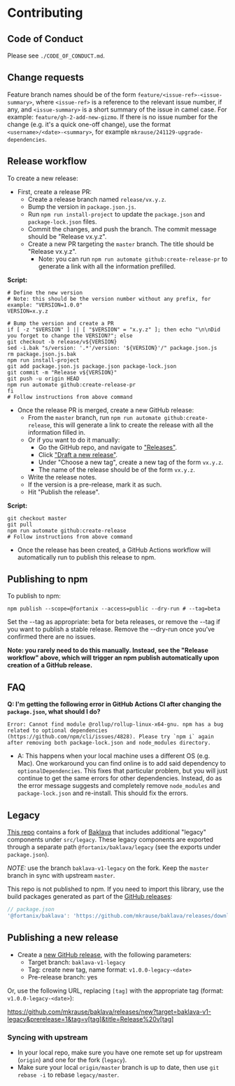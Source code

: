 
# Contributing

## Code of Conduct

Please see `./CODE_OF_CONDUCT.md`.


## Change requests

Feature branch names should be of the form `feature/<issue-ref>-<issue-summary>`, where `<issue-ref>` is a reference
to the relevant issue number, if any, and `<issue-summary>` is a short summary of the issue in camel case. For example:
`feature/gh-2-add-new-gizmo`. If there is no issue number for the change (e.g. it's a quick one-off change), use the
format `<username>/<date>-<summary>`, for example `mkrause/241129-upgrade-dependencies`.


## Release workflow

To create a new release:

- First, create a release PR:
  - Create a release branch named `release/vx.y.z`.
  - Bump the version in `package.json.js`.
  - Run `npm run install-project` to update the `package.json` and `package-lock.json` files.
  - Commit the changes, and push the branch. The commit message should be "Release vx.y.z".
  - Create a new PR targeting the `master` branch. The title should be "Release vx.y.z".
    - Note: you can run `npm run automate github:create-release-pr` to generate a link with all the information
      prefilled.

**Script:**

```shell
# Define the new version
# Note: this should be the version number without any prefix, for example: "VERSION=1.0.0"
VERSION=x.y.z

# Bump the version and create a PR
if [ -z "$VERSION" ] || [ "$VERSION" = "x.y.z" ]; then echo "\n\nDid you forget to change the VERSION?"; else
git checkout -b release/v${VERSION}
sed -i.bak "s/version: '.*'/version: '${VERSION}'/" package.json.js
rm package.json.js.bak
npm run install-project
git add package.json.js package.json package-lock.json
git commit -m "Release v${VERSION}"
git push -u origin HEAD
npm run automate github:create-release-pr
fi
# Follow instructions from above command
```

- Once the release PR is merged, create a new GitHub release:
  - From the `master` branch, run `npm run automate github:create-release`, this will generate a link to create the
    release with all the information filled in.
  - Or if you want to do it manually:
    - Go the GitHub repo, and navigate to ["Releases"](https://github.com/fortanix/baklava/releases).
    - Click ["Draft a new release"](https://github.com/fortanix/baklava/releases/new).
    - Under "Choose a new tag", create a new tag of the form `vx.y.z`.
    - The name of the release should be of the form `vx.y.z`.
  - Write the release notes.
  - If the version is a pre-release, mark it as such.
  - Hit "Publish the release".

**Script:**

```shell
git checkout master
git pull
npm run automate github:create-release
# Follow instructions from above command
```

- Once the release has been created, a GitHub Actions workflow will automatically run to publish this release to npm.

## Publishing to npm

To publish to npm:

```shell
npm publish --scope=@fortanix --access=public --dry-run # --tag=beta
```

Set the --tag as appropriate: beta for beta releases, or remove the --tag if you want to publish a stable release. Remove the --dry-run once you’ve confirmed there are no issues.

**Note: you rarely need to do this manually. Instead, see the "Release workflow" above, which will trigger an npm publish automatically upon creation of a GitHub release.**


## FAQ

**Q: I'm getting the following error in GitHub Actions CI after changing the `package.json`, what should I do?**

```
Error: Cannot find module @rollup/rollup-linux-x64-gnu. npm has a bug related to optional dependencies (https://github.com/npm/cli/issues/4828). Please try `npm i` again after removing both package-lock.json and node_modules directory.
```

- A: This happens when your local machine uses a different OS (e.g. Mac). One workaround you can find online is to add said dependency to `optionalDependencies`. This fixes that particular problem, but you will just continue to get the same errors for other dependencies. Instead, do as the error message suggests and completely remove `node_modules` and `package-lock.json` and re-install. This should fix the errors.



## Legacy

[This repo](https://github.com/mkrause/baklava) contains a fork of [Baklava](https://github.com/fortanix/baklava) that
includes additional "legacy" components under `src/legacy`. These legacy components are exported through a separate
path `@fortanix/baklava/legacy` (see the exports under `package.json`).

*NOTE:* use the branch `baklava-v1-legacy` on the fork. Keep the `master` branch in sync with upstream `master`.

This repo is not published to npm. If you need to import this library, use the build packages generated as part of the
[GitHub releases](https://github.com/mkrause/baklava/releases):

```js
// package.json
'@fortanix/baklava': 'https://github.com/mkrause/baklava/releases/download/v1.0.0-legacy-<version>/package.tar.gz',
```

## Publishing a new release

- Create a [new GitHub release](https://github.com/mkrause/baklava/releases), with the following parameters:
  - Target branch: `baklava-v1-legacy`
  - Tag: create new tag, name format: `v1.0.0-legacy-<date>`
  - Pre-release branch: yes

Or, use the following URL, replacing `[tag]` with the appropriate tag (format: `v1.0.0-legacy-<date>`):

https://github.com/mkrause/baklava/releases/new?target=baklava-v1-legacy&prerelease=1&tag=v[tag]&title=Release%20v[tag]

### Syncing with upstream

- In your local repo, make sure you have one remote set up for upstream (`origin`) and one for the fork (`legacy`).
- Make sure your local `origin/master` branch is up to date, then use `git rebase -i` to rebase `legacy/master`.
